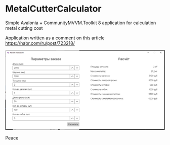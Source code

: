 # MetalCutterCalculator

Simple Avalonia + CommunityMVVM.Toolkit 8 application for calculation metal cutting cost

Application written as a comment on this article https://habr.com/ru/post/723218/

![](https://github.com/Antonbreakble/MetalCutterCalculator/blob/master/Content/SampleScreenShot.png)

Peace
